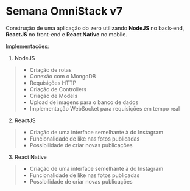 # Semana OmniStack v7
Construção de uma aplicação do zero utilizando **NodeJS** no back-end, **ReactJS** no front-end e **React Native** no mobile.

Implementações:

1. NodeJS

> * Criação de rotas
> * Conexão com o MongoDB
> * Requisições HTTP
> * Criação de Controllers
> * Criação de Models
> * Upload de imagens para o banco de dados
> * Implementação WebSocket para requisições em tempo real
 
2. ReactJS

> * Criação de uma interface semelhante à do Instagram
> * Funcionalidade de like nas fotos publicadas
> * Possibilidade de criar novas publicações

3. React Native
 
> * Criação de uma interface semelhante à do Instagram
> * Funcionalidade de like nas fotos publicadas
> * Possibilidade de criar novas publicações
